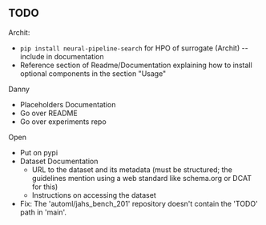 ## TODO

Archit:
* `pip install neural-pipeline-search` for HPO of surrogate (Archit) -- include in documentation
* Reference section of Readme/Documentation explaining how to install optional components in the section "Usage"

Danny
* Placeholders Documentation
* Go over README
* Go over experiments repo

Open
* Put on pypi
* Dataset Documentation
    * URL to the dataset and its metadata (must be structured; the guidelines mention using a web standard like schema.org or DCAT for this)
    * Instructions on accessing the dataset
* Fix: The 'automl/jahs_bench_201' repository doesn't contain the 'TODO' path in 'main'.
